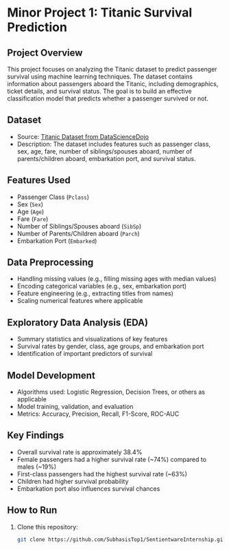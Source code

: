 # Minor Project 1: Titanic Survival Prediction

## Project Overview
This project focuses on analyzing the Titanic dataset to predict passenger survival using machine learning techniques. The dataset contains information about passengers aboard the Titanic, including demographics, ticket details, and survival status. The goal is to build an effective classification model that predicts whether a passenger survived or not.

## Dataset
- Source: [Titanic Dataset from DataScienceDojo](https://raw.githubusercontent.com/datasciencedojo/datasets/master/titanic.csv)
- Description: The dataset includes features such as passenger class, sex, age, fare, number of siblings/spouses aboard, number of parents/children aboard, embarkation port, and survival status.

## Features Used
- Passenger Class (`Pclass`)
- Sex (`Sex`)
- Age (`Age`)
- Fare (`Fare`)
- Number of Siblings/Spouses aboard (`SibSp`)
- Number of Parents/Children aboard (`Parch`)
- Embarkation Port (`Embarked`)

## Data Preprocessing
- Handling missing values (e.g., filling missing ages with median values)
- Encoding categorical variables (e.g., sex, embarkation port)
- Feature engineering (e.g., extracting titles from names)
- Scaling numerical features where applicable

## Exploratory Data Analysis (EDA)
- Summary statistics and visualizations of key features
- Survival rates by gender, class, age groups, and embarkation port
- Identification of important predictors of survival

## Model Development
- Algorithms used: Logistic Regression, Decision Trees, or others as applicable
- Model training, validation, and evaluation
- Metrics: Accuracy, Precision, Recall, F1-Score, ROC-AUC

## Key Findings
- Overall survival rate is approximately 38.4%
- Female passengers had a higher survival rate (~74%) compared to males (~19%)
- First-class passengers had the highest survival rate (~63%)
- Children had higher survival probability
- Embarkation port also influences survival chances

## How to Run
1. Clone this repository:
   ```bash
   git clone https://github.com/SubhasisTop1/SentientwareInternship.git
